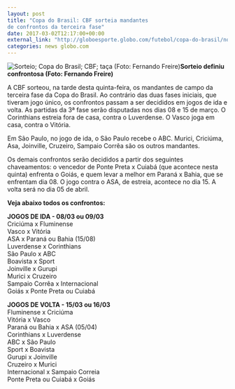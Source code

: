 ```yaml
---
layout: post
title: "Copa do Brasil: CBF sorteia mandantes 
de confrontos da terceira fase"
date: 2017-03-02T12:17:00+00:00
external_link: "http://globoesporte.globo.com/futebol/copa-do-brasil/noticia/2017/03/copa-do-brasil-cbf-sorteia-mando-de-campo-da-terceira-fase.html"
categories: news globo.com
---
```

 ![Sorteio; Copa do Brasil; CBF; taça (Foto: Fernando Freire)](http://s2.glbimg.com/DyqGXEEB-Zr-G4rJ88NSMs-nmlQ=/131x0:963x900/370x400/s.glbimg.com/es/ge/f/original/2015/08/31/img_5333.jpg "Sorteio; Copa do Brasil; CBF; taça (Foto: Fernando Freire)")**Sorteio definiu confrontosa (Foto: Fernando Freire)**

A CBF sorteou, na tarde desta quinta-feira, os mandantes de campo da terceira fase da Copa do Brasil. Ao contrário das duas fases iniciais, que tiveram jogo único, os confrontos passam a ser decididos em jogos de ida e volta. As partidas da 3ª fase serão disputadas nos dias 08 e 15 de março. O Corinthians estreia fora de casa, contra o Luverdense. O Vasco joga em casa, contra o Vitória.&nbsp;  
  
Em São Paulo, no jogo de ida, o São Paulo recebe o ABC. Murici, Criciúma, Asa, Joinville, Cruzeiro, Sampaio Corrêa são os outros mandantes.&nbsp;  
  
Os demais confrontos serão decididos a partir dos seguintes chaveamentos: o vencedor de Ponte Preta x Cuiabá (que acontece nesta quinta) enfrenta o Goiás, e quem levar a melhor em Paraná x Bahia, que se enfrentam dia 08. O jogo contra o ASA, de estreia, acontece no dia 15. A volta será no dia 05 de abril.  
  
**Veja abaixo todos os confrontos:**  
  
**JOGOS DE IDA - 08/03 ou 09/03**  
Criciúma x Fluminense  
Vasco x Vitória  
ASA x Paraná ou Bahia (15/08)  
Luverdense x Corinthians  
São Paulo x ABC  
Boavista x Sport  
Joinville x Gurupi  
Murici x Cruzeiro  
Sampaio Corrêa x Internacional  
Goiás x Ponte Preta ou Cuiabá  
  
**JOGOS DE VOLTA - 15/03 ou 16/03**  
Fluminense x Criciúma  
Vitória x Vasco  
Paraná ou Bahia x ASA (05/04)  
Corinthians x Luverdense  
ABC x São Paulo  
Sport x Boavista  
Gurupi x Joinville  
Cruzeiro x Murici  
Internacional x Sampaio Correia  
Ponte Preta ou Cuiabá x Goiás

